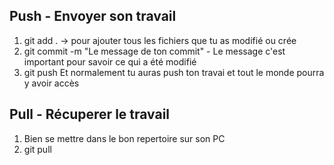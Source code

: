 ## Push - Envoyer son travail
 1. git add .  -> pour ajouter tous les fichiers que tu as modifié ou crée
 2. git commit -m "Le message de ton commit" - Le message c'est important pour savoir ce qui a été modifié
 3. git push
 Et normalement tu auras push ton travai et tout le monde pourra y avoir accès
 
## Pull - Récuperer le travail  
1. Bien se mettre dans le bon repertoire sur son PC 
2. git pull